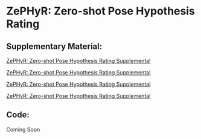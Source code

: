 # ZePHyR: Zero-shot Pose Hypothesis Rating

## Supplementary Material:
[ZePHyR: Zero-shot Pose Hypothesis Rating Supplemental](https://github.com/bokorn/bokorn.github.io/blob/master/zephyr/ZePHyR_Zero-shot_Pose_Hypothesis_Rating-Supplemental.pdf)

[ZePHyR: Zero-shot Pose Hypothesis Rating Supplemental](ZePHyR_Zero-shot_Pose_Hypothesis_Rating-Supplemental.pdf)

<a id="raw-url" href="ZePHyR_Zero-shot_Pose_Hypothesis_Rating-Supplemental.pdf">ZePHyR: Zero-shot Pose Hypothesis Rating Supplemental</a>

<a href="ZePHyR_Zero-shot_Pose_Hypothesis_Rating-Supplemental.pdf" download>ZePHyR: Zero-shot Pose Hypothesis Rating Supplemental</a>

## Code:
Coming Soon
